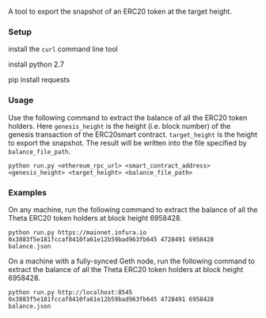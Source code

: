 A tool to export the snapshot of an ERC20 token at the target height.

### Setup

install the `curl` command line tool

install python 2.7

pip install requests

### Usage

Use the following command to extract the balance of all the ERC20 token holders. Here `genesis_height` is the height (i.e. block number) of the genesis transaction of the ERC20smart contract. `target_height` is the height to export the snapshot. The result will be written into the file specified by `balance_file_path`.

```
python run.py <ethereum_rpc_url> <smart_contract_address> <genesis_height> <target_height> <balance_file_path>
```

### Examples

On any machine, run the following command to extract the balance of all the Theta ERC20 token holders at block height 6958428.
```
python run.py https://mainnet.infura.io 0x3883f5e181fccaf8410fa61e12b59bad963fb645 4728491 6958428 balance.json
```

On a machine with a fully-synced Geth node, run the following command to extract the balance of all the Theta ERC20 token holders at block height 6958428.

```
python run.py http://localhost:8545 0x3883f5e181fccaf8410fa61e12b59bad963fb645 4728491 6958428 balance.json
```
